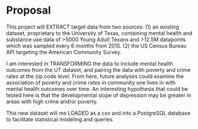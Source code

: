 # Proposal

This project will EXTRACT target data from two sources:
(1) an existing dataset, proprietary to the University of Texas, containing mental health and substance use data of >5000 Young Adult Texans and >12.5M datapoints which was sampled every 6 months from 2015.
(2) the US Census Bureau API targeting the American Community Survey.

I am interested in TRANSFORMING the data to include mental health outcomes from the UT dataset, and pairing the data with poverty and crime rates at the zip code level. From here, future analyses could examine the association of poverty and crime rates in community one lives in with mental health outcomes over time. An interesting hypothesis that could be tested here is that the developmental slope of depression may be greater in areas with high crime and/or poverty.

This new dataset will me LOADED as a csv and into a PostgreSQL database to facilitate statistical modeling and queries.  

